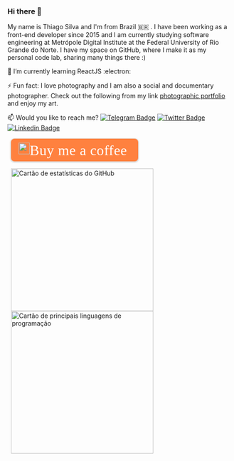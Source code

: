 ### Hi there 👋

My name is Thiago Silva and I'm from Brazil :brazil: . I have been working as a front-end developer since 2015 and I am currently studying software engineering at Metrópole Digital Institute at the Federal University of Rio Grande do Norte. I have my space on GitHub, where I make it as my personal code lab, sharing many things there :)

🌱 I’m currently learning ReactJS :electron:

⚡ Fun fact: I love photography and I am also a social and documentary photographer. Check out the following from my link [photographic portfolio](https://thiagosilva.alboompro.com) and enjoy my art.

📫 Would you like to reach me?
[![Telegram Badge](https://img.shields.io/badge/-Telegram-2CA5E0?style=flat-square&labelColor=F7FAFC&logo=telegram&logoColor=FFFFFF&link=https://t.me/silvathiago)](https://t.me/silvathiago)
[![Twitter Badge](https://img.shields.io/badge/-Twitter-1DA1F2?style=flat-square&labelColor=F7FAFC&logo=twitter&logoColor=1DA1F2&link=https://twitter.com/tjl_silva)](https://twitter.com/tjl_silva)
[![Linkedin Badge](https://img.shields.io/badge/-LinkedIn-0077B5?style=flat-square&labelColor=F7FAFC&logo=linkedin&logoColor=0077B5&link=https://www.linkedin.com/in/tjlsilva/)](https://www.linkedin.com/in/tjlsilva/)

<link href="https://fonts.googleapis.com/css?family=Cookie" rel="stylesheet">
<div style="margin: 1rem .5rem !important">
  <a target="_blank" href="https://www.buymeacoffee.com/thiagosilva" style="padding: .5rem 1rem !important; line-height: 35px !important; height: 51px !important;text-decoration: none !important; display: inline-flex !important; color :#FFFFFF !important; background-color: #FF813F !important; border-radius: 8px !important; border: 1px solid transparent !important; font-size: 24px !important; letter-spacing: 0.6px !important; box-shadow: 0px 1px 2px rgba(190, 190, 190, 0.5) !important; -webkit-box-shadow: 0px 1px 2px 2px rgba(190, 190, 190, 0.5) !important; margin: 0 auto !important; font-family: 'Cookie', cursive !important;-webkit-box-sizing: border-box !important; box-sizing: border-box !important;">
    <img src="https://cdn.buymeacoffee.com/buttons/bmc-new-btn-logo.svg" alt="Buy me a coffee" width="25px" height="26px" style=".height: 26px !important; width: 25px !important;margin-bottom: 1px !important; box-shadow: none !important; border: none !important; vertical-align: middle !important;">
    <span style="margin-right: .5rem; font-size: 2rem !important;">Buy me a coffee</span>
  </a>
</div>

<div style="margin: .5rem auto">
  <a href="https://github.com/silva-thiago/github-readme-stats">
    <img src="https://github-readme-stats.vercel.app/api?username=silva-thiago&theme=radical&show_icons=true&hide_title=true&cache_seconds=86400&line_height=30&include_all_commits=true" alt="Cartão de estatísticas do GitHub" width="320" height="auto" style="margin: 0 .5rem;" />
  </a>

  <a href="https://github.com/silva-thiago/github-readme-stats">
    <img src="https://github-readme-stats.vercel.app/api/top-langs/?username=silva-thiago&theme=radical&hide_title=true&layout=compact" alt="Cartão de principais linguagens de programação" width="320" height="auto" style="margin: 0 .5rem;" />
  </a>
</div>

<!-- <a href="https://github.com/silva-thiago/github-readme-stats">
  <img src="https://github-readme-stats.vercel.app/api/pin/?username=silva-thiago&repo=silva-thiago&theme=radical" alt="Cartão de repositórios" width="320" height="auto" style="margin: 0 .5rem;" />
</a> -->

<!--
**silva-thiago/silva-thiago** is a ✨ _special_ ✨ repository because its `README.md` (this file) appears on your GitHub profile.

Here are some ideas to get you started:

- 🔭 I’m currently working on ...
- 🌱 I’m currently learning ...
- 👯 I’m looking to collaborate on ...
- 🤔 I’m looking for help with ...
- 💬 Ask me about ...
- 📫 How to reach me: ...
- 😄 Pronouns: ...
- ⚡ Fun fact: ...
-->
